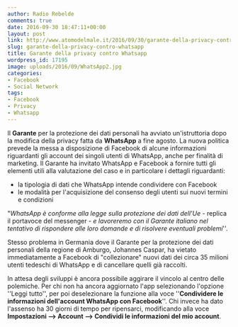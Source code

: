 ```yaml
---
author: Radio Rebelde
comments: true
date: 2016-09-30 18:47:11+00:00
layout: post
link: http://www.atomodelmale.it/2016/09/30/garante-della-privacy-contro-whatsapp/
slug: garante-della-privacy-contro-whatsapp
title: Garante della privacy contro Whatsapp
wordpress_id: 17195
image: uploads/2016/09/WhatsApp2.jpg
categories:
- Facebook
- Social Network
tags:
- Facebook
- Privacy
- Whatsapp
---
```


Il **Garante** per la protezione dei dati personali ha avviato un'istruttoria dopo la modifica della privacy fatta da **WhatsApp** a fine agosto. La nuova politica prevede la messa a disposizione di Facebook di alcune informazioni riguardanti gli account dei singoli utenti di WhatsApp, anche per finalità di marketing.
Il Garante ha invitato WhatsApp e Facebook a fornire tutti gli elementi utili alla valutazione del caso e in particolare i dettagli riguardanti:
- la tipologia di dati che WhatsApp intende condividere con Facebook
- le modalità per l'acquisizione del consenso degli utenti sui nuovi termini e condizioni

"_WhatsApp è conforme alla legge sulla protezione dei dati dell'Ue_ - replica il portavoce del messenger - _e lavoreremo con il Garante italiano nel tentativo di rispondere alle loro domande e di risolvere eventuali problemi_''.

Stesso problema in Germania dove il Garante per la protezione dei dati personali della regione di Amburgo, Johannes Caspar, ha vietato immediatamente a Facebook di "collezionare" nuovi dati dei circa 35 milioni utenti tedeschi di WhatsApp e di cancellare quelli già raccolti.

In attesa degli sviluppi è ancora possibile aggirare il vincolo al centro delle polemiche.
Per chi non ha ancora aggiornato l'app selezionando l'opzione ''Leggi tutto'', per poi deselezionare la funzione alla voce ''**Condividere le informazioni dell'account WhatsApp con Facebook**''.
Chi invece ha dato l'assenso ha 30 giorni di tempo per ripensarci, modificando alla voce **Impostazioni --> Account --> Condividi le informazioni del mio account**.
